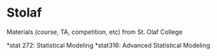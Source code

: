 # Stolaf
Materials (course, TA, competition, etc) from St. Olaf College


*stat 272: Statistical Modeling
*stat316: Advanced Statistical Modeling
